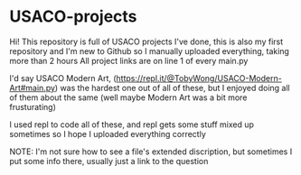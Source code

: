 # USACO-projects

Hi!
This repository is full of USACO projects I've done, this is also my first repository and I'm new to Github so I manually uploaded everything, taking more than 2 hours
All project links are on line 1 of every main.py

I'd say USACO Modern Art, (https://repl.it/@TobyWong/USACO-Modern-Art#main.py) was the hardest one out of all of these, but I enjoyed doing all of them about the same (well maybe Modern Art was a bit more frusturating)

I used repl to code all of these, and repl gets some stuff mixed up sometimes so I hope I uploaded everything correctly


NOTE: I'm not sure how to see a file's extended discription, but sometimes I put some info there, usually just a link to the question

